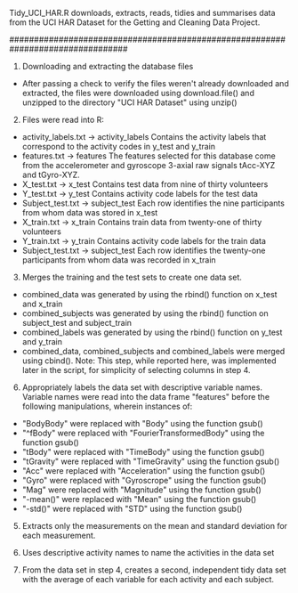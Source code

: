 Tidy_UCI_HAR.R downloads, extracts, reads, tidies and summarises data from the
UCI HAR Dataset for the Getting and Cleaning Data Project.

################################################################################

1.  Downloading and extracting the database files
* After passing a check to verify the files weren't already downloaded and
extracted, the files were downloaded using download.file() and unzipped to the 
directory "UCI HAR Dataset" using unzip()

2.  Files were read into R:
* activity_labels.txt -> activity_labels
  Contains the activity labels that correspond to the activity codes in y_test
  and y_train
* features.txt -> features
  The features selected for this database come from the accelerometer and
  gyroscope 3-axial raw signals tAcc-XYZ and tGyro-XYZ. 
* X_test.txt -> x_test
  Contains test data from nine of thirty volunteers
* Y_test.txt -> y_test
  Contains activity code labels for the test data
* Subject_test.txt -> subject_test
  Each row identifies the nine participants from whom data was stored in x_test
* X_train.txt -> x_train
  Contains train data from twenty-one of thirty volunteers
* Y_train.txt -> y_train
  Contains activity code labels for the train data
* Subject_test.txt -> subject_test
  Each row identifies the twenty-one participants from whom data was recorded in
  x_train
  
3.  Merges the training and the test sets to create one data set.
* combined_data was generated by using the rbind() function on x_test and x_train
* combined_subjects was generated by using the rbind() function on subject_test and subject_train
* combined_labels was generated by using the rbind() function on y_test and y_train
* combined_data, combined_subjects and combined_labels were merged using cbind().
  Note: This step, while reported here, was implemented later in the script, for
        simplicity of selecting columns in step 4.

6.  Appropriately labels the data set with descriptive variable names.
Variable names were read into the data frame "features" before the following
manipulations, wherein instances of:
* "BodyBody" were replaced with "Body" using the function gsub()
* "^fBody" were replaced with "FourierTransformedBody" using the function gsub()
* "tBody" were replaced with "TimeBody" using the function gsub()
* "tGravity" were replaced with "TimeGravity" using the function gsub()
* "Acc" were replaced with "Acceleration" using the function gsub()
* "Gyro" were replaced with "Gyroscrope" using the function gsub()
* "Mag" were replaced with "Magnitude" using the function gsub()
* "-mean()" were replaced with "Mean" using the function gsub()
* "-std()" were replaced with "STD" using the function gsub()


5.  Extracts only the measurements on the mean and standard deviation for each measurement.

6.  Uses descriptive activity names to name the activities in the data set





7.  From the data set in step 4, creates a second, independent tidy data set with the average of each variable for each            activity and each subject.
